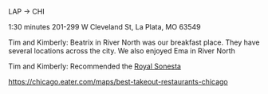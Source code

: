 LAP -> CHI

1:30 minutes
201-299 W Cleveland St, La Plata, MO 63549

Tim and Kimberly: Beatrix in River North was our breakfast place. They have several locations across the city. We also enjoyed Ema in River North 

Tim and Kimberly: Recommended the [Royal Sonesta](https://www.sonesta.com/royal-sonesta/il/chicago/royal-sonesta-chicago-downtown)

https://chicago.eater.com/maps/best-takeout-restaurants-chicago